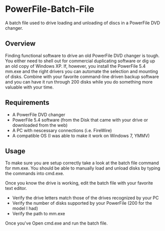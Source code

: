# PowerFile-Batch-File
A batch file used to drive loading and unloading of discs in a PowerFile DVD changer.

## Overview
Finding functional software to drive an old PowerFile DVD changer is tough. You either need to shell out for commercial duplicating software or dig up an old copy of Windows XP. If, however, you install the PowerFile 5.4 mm.exe and the right drivers you can automate the selection and mounting of disks. Combine with your favorite command-line driven backup software and you can have it run through 200 disks while you do something more valuable with your time.

## Requirements
* A PowerFile DVD changer
* PowerFile 5.4 software (from the Disk that came with your drive or downloaded from the web)
* A PC with nescessary connections (i.e. FireWire)
* A compatible OS (I was able to make it work on Windows 7, YMMV)

## Usage
To make sure you are setup correctly take a look at the batch file command for mm.exe. You should be able to manually load and unload disks by typing the commands into cmd.exe.

Once you know the drive is working, edit the batch file with your favorite text editor.
* Verify the drive letters match those of the drives recognized by your PC
* Verify the number of disks supported by your PowerFile (200 for the model I had)
* Verify the path to mm.exe

Once you've Open cmd.exe and run the batch file.
